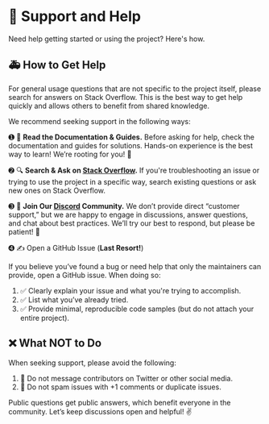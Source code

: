 # 📣 Support and Help

Need help getting started or using the project? Here's how.

## 🚑 How to Get Help

For general usage questions that are not specific to the project itself, please search for answers on Stack Overflow. This is the best way to get help quickly and allows others to benefit from shared knowledge.

We recommend seeking support in the following ways:

➊ 📖 **Read the Documentation & Guides.** Before asking for help, check the documentation and guides for solutions. Hands-on experience is the best way to learn! We’re rooting for you! 👏

➋ 🔍 **Search & Ask on [Stack Overflow](https://stackoverflow.com).** If you're troubleshooting an issue or trying to use the project in a specific way, search existing questions or ask new ones on Stack Overflow.

➌ 💬 **Join Our [Discord](https://discord.gg/EUFjNyzhVJ) Community.** We don’t provide direct “customer support,” but we are happy to engage in discussions, answer questions, and chat about best practices. We’ll try our best to respond, but please be patient! 🐌

➍ ✍️ Open a GitHub Issue (**Last Resort!**)


If you believe you’ve found a bug or need help that only the maintainers can provide, open a GitHub issue. When doing so:

1. ✅ Clearly explain your issue and what you're trying to accomplish.
2. ✅ List what you’ve already tried.
3. ✅ Provide minimal, reproducible code samples (but do not attach your entire project).

## ❌ What NOT to Do

When seeking support, please avoid the following:

1. 🚫 Do not message contributors on Twitter or other social media.
2. 🚫 Do not spam issues with +1 comments or duplicate issues.

Public questions get public answers, which benefit everyone in the community. Let’s keep discussions open and helpful! ✌️
